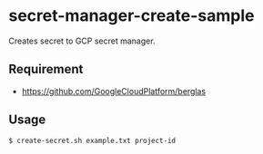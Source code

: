 # secret-manager-create-sample

Creates secret to GCP secret manager.

## Requirement

- https://github.com/GoogleCloudPlatform/berglas

## Usage

```
$ create-secret.sh example.txt project-id
```
